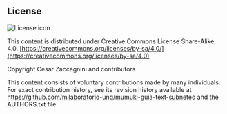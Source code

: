 ## License
![License icon](https://licensebuttons.net/l/by-sa/3.0/88x31.png)

This content is distributed under Creative Commons License Share-Alike, 4.0. [https://creativecommons.org/licenses/by-sa/4.0/](https://creativecommons.org/licenses/by-sa/4.0)

Copyright Cesar Zaccagnini and contributors

This content consists of voluntary contributions made by many
individuals. For exact contribution history, see its revision history
available at https://github.com/milaboratorio-unq/mumuki-guia-text-subneteo and the AUTHORS.txt file.

